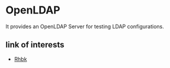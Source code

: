 # OpenLDAP
It provides an OpenLDAP Server for testing LDAP configurations. 

## link of interests

* [Rhbk](https://developers.redhat.com/articles/2024/04/23/migrate-sso-red-hat-build-keycloak#)